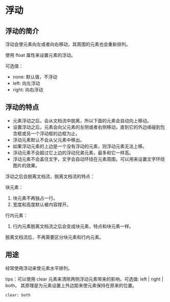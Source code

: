 # 浮动

## 浮动的简介

浮动会使元素向左或者向右移动，其周围的元素也会重新排列。

使用 float 属性来设置元素的浮动。

可选值：
* none: 默认值，不浮动
* left: 向左浮动
* right: 向右浮动

## 浮动的特点

* 元素浮动之后，会从文档流中脱离，所以下面的元素会自动向上移动。
* 设置浮动之后，元素会向父元素的左侧或者右侧移动，直到它的外边缘碰到包含框或另一个浮动框的边框为止。
* 浮动元素默认不会从父元素中移出。
* 如果浮动元素的上边是一个没有浮动的元素，则浮动元素无法上移。
* 浮动元素不会超过它上边的浮动兄弟元素，最多和它一样高。
* 浮动元素不会盖住文字，文字会自动环绕在元素周围，可以用来设置文字环绕图片的效果。

浮动之后会脱离文档流，脱离文档流的特点：

块元素：
1. 块元素不再独占一行。
2. 宽度和高度默认被内容撑开。

行内元素：
1. 行内元素脱离文档流之后会变成块元素，特点和块元素一样。

脱离文档流后，不再需要区分块元素和行内元素。

## 用途

经常使用浮动来使元素水平排列。

tips：可以使用 clear 元素来清除两侧浮动元素带来的影响，可选值: left | right | both，
其原理是为元素设置上外边距来使元素保持在原来的位置。
```
clear: both
```